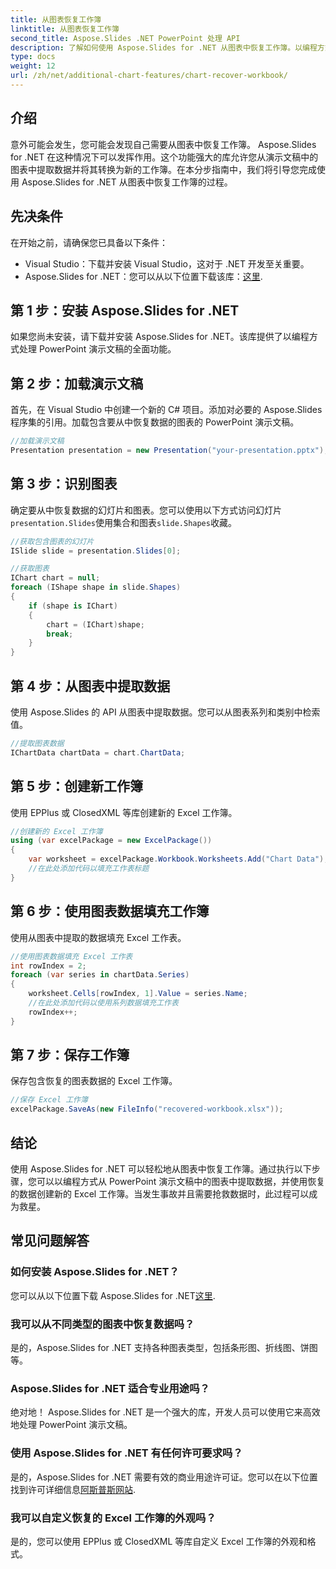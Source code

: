 ```yaml
---
title: 从图表恢复工作簿
linktitle: 从图表恢复工作簿
second_title: Aspose.Slides .NET PowerPoint 处理 API
description: 了解如何使用 Aspose.Slides for .NET 从图表中恢复工作簿。以编程方式提取图表数据并创建 Excel 工作簿。
type: docs
weight: 12
url: /zh/net/additional-chart-features/chart-recover-workbook/
---
```


## 介绍

意外可能会发生，您可能会发现自己需要从图表中恢复工作簿。 Aspose.Slides for .NET 在这种情况下可以发挥作用。这个功能强大的库允许您从演示文稿中的图表中提取数据并将其转换为新的工作簿。在本分步指南中，我们将引导您完成使用 Aspose.Slides for .NET 从图表中恢复工作簿的过程。

## 先决条件

在开始之前，请确保您已具备以下条件：

- Visual Studio：下载并安装 Visual Studio，这对于 .NET 开发至关重要。
-  Aspose.Slides for .NET：您可以从以下位置下载该库：[这里](https://downloads.aspose.com/slides/net).

## 第 1 步：安装 Aspose.Slides for .NET

如果您尚未安装，请下载并安装 Aspose.Slides for .NET。该库提供了以编程方式处理 PowerPoint 演示文稿的全面功能。

## 第 2 步：加载演示文稿

首先，在 Visual Studio 中创建一个新的 C# 项目。添加对必要的 Aspose.Slides 程序集的引用。加载包含要从中恢复数据的图表的 PowerPoint 演示文稿。

```csharp
//加载演示文稿
Presentation presentation = new Presentation("your-presentation.pptx");
```

## 第 3 步：识别图表

确定要从中恢复数据的幻灯片和图表。您可以使用以下方式访问幻灯片`presentation.Slides`使用集合和图表`slide.Shapes`收藏。

```csharp
//获取包含图表的幻灯片
ISlide slide = presentation.Slides[0];

//获取图表
IChart chart = null;
foreach (IShape shape in slide.Shapes)
{
    if (shape is IChart)
    {
        chart = (IChart)shape;
        break;
    }
}
```

## 第 4 步：从图表中提取数据

使用 Aspose.Slides 的 API 从图表中提取数据。您可以从图表系列和类别中检索值。

```csharp
//提取图表数据
IChartData chartData = chart.ChartData;
```

## 第 5 步：创建新工作簿

使用 EPPlus 或 ClosedXML 等库创建新的 Excel 工作簿。

```csharp
//创建新的 Excel 工作簿
using (var excelPackage = new ExcelPackage())
{
    var worksheet = excelPackage.Workbook.Worksheets.Add("Chart Data");
    //在此处添加代码以填充工作表标题
}
```

## 第 6 步：使用图表数据填充工作簿

使用从图表中提取的数据填充 Excel 工作表。

```csharp
//使用图表数据填充 Excel 工作表
int rowIndex = 2;
foreach (var series in chartData.Series)
{
    worksheet.Cells[rowIndex, 1].Value = series.Name;
    //在此处添加代码以使用系列数据填充工作表
    rowIndex++;
}
```

## 第 7 步：保存工作簿

保存包含恢复的图表数据的 Excel 工作簿。

```csharp
//保存 Excel 工作簿
excelPackage.SaveAs(new FileInfo("recovered-workbook.xlsx"));
```

## 结论

使用 Aspose.Slides for .NET 可以轻松地从图表中恢复工作簿。通过执行以下步骤，您可以以编程方式从 PowerPoint 演示文稿中的图表中提取数据，并使用恢复的数据创建新的 Excel 工作簿。当发生事故并且需要抢救数据时，此过程可以成为救星。

## 常见问题解答

### 如何安装 Aspose.Slides for .NET？

您可以从以下位置下载 Aspose.Slides for .NET[这里](https://downloads.aspose.com/slides/net).

### 我可以从不同类型的图表中恢复数据吗？

是的，Aspose.Slides for .NET 支持各种图表类型，包括条形图、折线图、饼图等。

### Aspose.Slides for .NET 适合专业用途吗？

绝对地！ Aspose.Slides for .NET 是一个强大的库，开发人员可以使用它来高效地处理 PowerPoint 演示文稿。

### 使用 Aspose.Slides for .NET 有任何许可要求吗？

是的，Aspose.Slides for .NET 需要有效的商业用途许可证。您可以在以下位置找到许可详细信息[阿斯普斯网站](https://purchase.aspose.com).

### 我可以自定义恢复的 Excel 工作簿的外观吗？

是的，您可以使用 EPPlus 或 ClosedXML 等库自定义 Excel 工作簿的外观和格式。